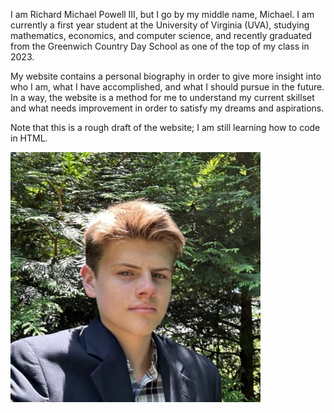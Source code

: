 <!DOCTYPE html>
<html>
   <head>
      <title> Richard Michael Powell III</title>
   </head>
   <body>
      <p>
         I am Richard Michael Powell III, but I go by my middle name, Michael. I am currently a first year student at the 
         University of Virginia (UVA), studying mathematics, economics, and computer science, and recently graduated 
         from the Greenwich Country Day School as one of the top of my class in 2023. 
      </p>
      <p>
         My website contains a personal biography in order to give more insight into who I am, what I have accomplished, 
         and what I should pursue in the future. In a way, the website is a method for me to understand my current skillset
         and what needs improvement in order to satisfy my dreams and aspirations.
      </p>
      <p>
         Note that this is a rough draft of the website; I am still learning how to code in HTML.
      </p>
      <img src="assets/images/LinkedIn Photo.jpg" alt="Richard Michael Powell III">
   </body>
</html>
